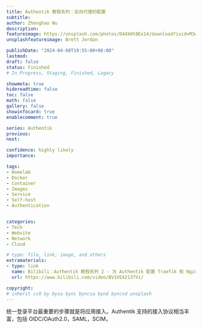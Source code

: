 ```yaml
---
title: Authentik 教程系列：反向代理的配置
subtitle: 
author: Zhenghao Wu
description: 
featureimage: https://unsplash.com/photos/D44kHt8Ex14/download?ixid=M3wxMjA3fDB8MXxzZWFyY2h8MXx8SWRlbnRpdHl8ZW58MHx8fHwxNzEyNTEwODc2fDI&force=true&w=2400
unsplashfeatureimage: Brett Jordan

publishDate: "2024-04-08T19:55:00+08:00"
lastmod: 
draft: false
status: Finished
# In Progress, Staging, Finished, Lagacy

showmeta: true
hidereadtime: false
toc: false
math: false
gallery: false
showinfocard: true
enablecomment: true

series: Authentik
previous:
next:

confidence: highly likely
importance: 

tags:
- Homelab
- Docker
- Container
- Images
- Service
- Self-host
- Authentication


categories:
- Tech
- Website
- Network
- Cloud

# type: file, link, image, and others
extramaterials:
- type: link
  name: Bilibili：Authentik 教程系列 2 - 为 Authentik 配置 Traefik 和 Nginx 反向代理
  url: https://www.bilibili.com/video/BV1VE42137Vi/

copyright: 
# inherit cc0 by bysa bync byncsa bynd byncnd unsplash
---
```


统一登录平台最重要的步骤就是将应用接入。Authentik 支持的接入协议相当丰富，包括 OIDC/OAuth2.0，SAML，SCIM，
